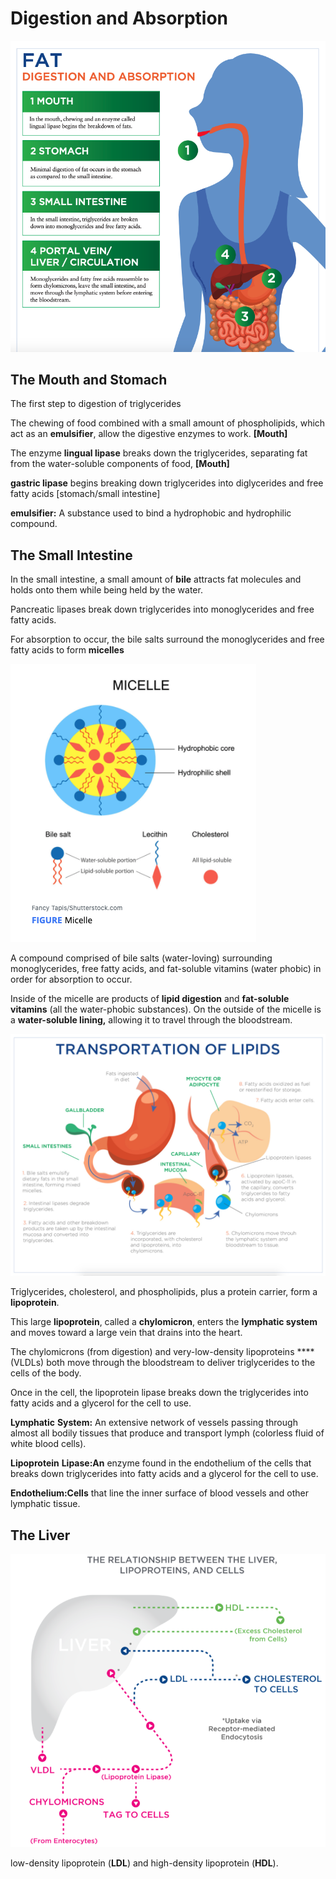 # Digestion and Absorption



![](../.gitbook/assets/screen-shot-2021-01-16-at-11.31.05-pm.png)

## The Mouth and Stomach

The first step to digestion of triglycerides

The chewing of food combined with a small amount of phospholipids, which act as an **emulsifier**, allow the digestive enzymes to work.  **\[Mouth\]**

The enzyme **lingual lipase** breaks down the triglycerides, separating fat from the water-soluble components of food,  **\[Mouth\]**

**gastric lipase** begins breaking down triglycerides into diglycerides and free fatty acids \[stomach/small intestine\]

**emulsifier:** A substance used to bind a hydrophobic and hydrophilic compound.

## The Small Intestine

In the small intestine, a small amount of **bile** attracts fat molecules and holds onto them while being held by the water. 

Pancreatic lipases break down triglycerides into monoglycerides and free fatty acids.

For absorption to occur, the bile salts surround the monoglycerides and free fatty acids to form **micelles** 

![](../.gitbook/assets/screen-shot-2021-01-16-at-11.39.52-pm.png)

A compound comprised of bile salts \(water-loving\) surrounding monoglycerides, free fatty acids, and fat-soluble vitamins \(water phobic\) in order for absorption to occur.

Inside of the micelle are products of **lipid digestion** and **fat-soluble vitamins** \(all the water-phobic substances\). On the outside of the micelle is a **water-soluble lining,** allowing it to travel through the bloodstream.



![](../.gitbook/assets/screen-shot-2021-01-16-at-11.44.05-pm.png)

Triglycerides, cholesterol, and phospholipids, plus a protein carrier, form a **lipoprotein**.

This large **lipoprotein**, called a **chylomicron**, enters the **lymphatic system** and moves toward a large vein that drains into the heart. 

The chylomicrons \(from digestion\) and very-low-density lipoproteins ****\(VLDLs\) both move through the bloodstream to deliver triglycerides to the cells of the body. 

Once in the cell, the lipoprotein lipase breaks down the triglycerides into fatty acids and a glycerol for the cell to use.



**Lymphatic** **System:** An extensive network of vessels passing through almost all bodily tissues that produce and transport lymph \(colorless fluid of white blood cells\). 

**Lipoprotein** **Lipase:An** enzyme found in the endothelium of the cells that breaks down triglycerides into fatty acids and a glycerol for the cell to use.

**Endothelium:Cells** that line the inner surface of blood vessels and other lymphatic tissue.

## The Liver

![](../.gitbook/assets/screen-shot-2021-01-16-at-11.51.26-pm.png)

low-density lipoprotein \(**LDL**\) and high-density lipoprotein \(**HDL**\).





